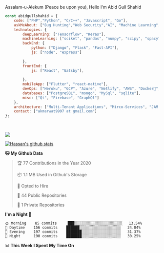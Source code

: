 Assalam-u-Alekum (Peace be upon you), Hello I'm Abid Gull Shahid
```javascript
const abidgullshahid = {
    code: ["PHP","Python", "C/C++", "Javascript", "Go"],
    askMeAbout: ["Bug Hunting","Web Security","AI", "Machine Learning", "Deep Learning", "NLP", "Web Dev"],
    technologies: {
        deepLearning: ["Tensorflow", "Keras"],
        machineLearning: ["sciket", "pandas", "numpy", "scipy", "spacy", "Ocatve", "Jupyter"],
        backEnd: {
            python: ["Django", "Flask", "Fast-API"],
            js: ["node", "express"]
            
        },
        frontEnd: {
            js: ["React", "Gatsby"],
            
        },
        mobileApp: ["Flutter", "react-native"],
        devOps: ["Heroku", "GCP", "Azure", "Netlify", "AWS", "Docker🐳", "Travis", "GitHub Actions"],
        databases: ["PostgreSQL", "mongo", "MySql", "sqlite"],
        misc: ["Qt", "Firebase", "GraphQl"]
    },
    architecture: ["Multi-Tenant Applications", "Mirco-Services", "JAM Stack", "PWA", "SPA"],
    contact: ["akmarwat9997 at gmail.com"]
};
```

<a href="https://sourcerer.io/silencemind"><img src="https://img.shields.io/badge/Python-351%20commits-orange.svg" alt=""></a>
<a href="https://sourcerer.io/silencemind"><img src="https://img.shields.io/badge/JavaScript-145%20commits-orange.svg" alt=""></a>



<a href="https://sourcerer.io/silencemind"><img src="https://sourcerer.io/icons/logo-sharing.svg"></a>

[![Hassan's github stats](https://github-readme-stats.vercel.app/api?username=silencemind&show_icons=true&title_color=fff&icon_color=79ff97&text_color=9f9f9f&bg_color=151515)](https://github.com/anuraghazra/github-readme-stats)

<!--START_SECTION:waka-->
**🐱 My Github Data** 

> 🏆 77 Contributions in the Year 2020
 > 
> 📦 1.1 MB Used in Github's Storage 
 > 
> 💼 Opted to Hire
 > 
> 📜 44 Public Repositories
 > 
> 🔑 1 Private Repositories 

**I'm a Night 🦉** 

```text
🌞 Morning    85 commits     ███░░░░░░░░░░░░░░░░░░░░░░   13.54% 
🌆 Daytime    156 commits    ██████░░░░░░░░░░░░░░░░░░░   24.84% 
🌃 Evening    197 commits    ███████░░░░░░░░░░░░░░░░░░   31.37% 
🌙 Night      190 commits    ███████░░░░░░░░░░░░░░░░░░   30.25%

```


📊 **This Week I Spent My Time On** 

```text
```


<!--END_SECTION:waka-->

